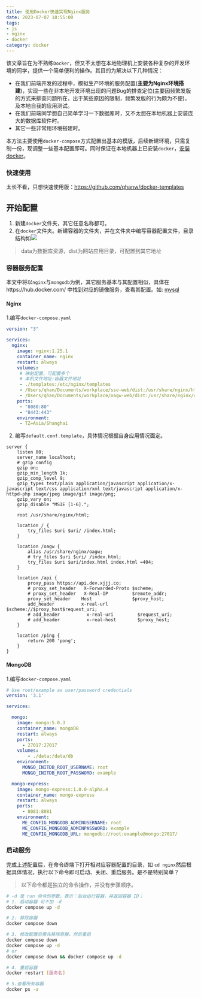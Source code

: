 ```yaml
---
title: 使用Docker快速实现Nginx服务
date: 2023-07-07 18:55:00
tags:
- js
- nginx
- docker
category: docker
---
```


该文章旨在为不熟练`Docker`，但又不太想在本地物理机上安装各种复杂的开发环境的同学，提供一个简单便利的操作。其目的为解决以下几种情况：
- 在我们前端开发的过程中，模拟生产环境的服务配置(**主要为Nginx环境搭建**)，实现一些在非本地开发环境出现的问题Bug的排查定位(主要因频繁发版的方式来排查问题所在，出于某些原因的限制，频繁发版的行为颇为不便)，及本地自我的应用测试。
- 在我们前端同学想自己简单学习一下数据库时，又不太想在本地机器上安装庞大的数据库软件时。
- 其它一些非常用环境搭建时。

本方法主要使用`docker-compose`方式配置出基本的模版，后续新建环境，只需复制一份，现调整一些基本配置即可。同时保证在本地机器上已安装`docker`，[安装docker](https://docs.docker.com/desktop/install/mac-install/)。

### 快速使用
太长不看，只想快速使用版：https://github.com/qhanw/docker-templates

## 开始配置
1. 新建`docker`文件夹，其它任意名称都可。
2. 在`docker`文件夹。新建容器的文件夹，并在文件夹中编写容器配置文件，目录结构如![](https://s2.loli.net/2023/09/19/ExN5djLJstwPhgI.webp)
> data为数据库资源，dist为网站应用目录，可配置到其它地址

### 容器服务配置
本文中将以`nginx`与`mongodb`为例，其它服务基本与其配置相似，具体在https://hub.docker.com/ 中找到对应的镜像服务，查看其配置。如: [mysql](https://hub.docker.com/_/mysql)
#### Nginx

1.编写`docker-compose.yaml`

```yaml 
version: "3"

services:
  nginx:
    image: nginx:1.25.1
    container_name: nginx
    restart: always
    volumes:
     # 映射配置，可配置多个
     # 本机文件地址:容器文件地址
     - ./templates:/etc/nginx/templates
     - /Users/qhan/Documents/workplace/sso-web/dist:/usr/share/nginx/html
     - /Users/qhan/Documents/workplace/oagw-web/dist:/usr/share/nginx/oagw
    ports:
     - "8080:80"
     - "8443:443"
    environment:
     - TZ=Asia/Shanghai
```
2. 编写`default.conf.template`，具体情况根据自身应用情况面定。
```nginx
server {
    listen 80;
    server_name localhost;
    # gzip config
    gzip on;
    gzip_min_length 1k;
    gzip_comp_level 9;
    gzip_types text/plain application/javascript application/x-javascript text/css application/xml text/javascript application/x-httpd-php image/jpeg image/gif image/png;
    gzip_vary on;
    gzip_disable "MSIE [1-6].";

    root /usr/share/nginx/html;

    location / {
        try_files $uri $uri/ /index.html;
    }

    location /oagw {
        alias /usr/share/nginx/oagw;
        # try_files $uri $uri/ /index.html;
        try_files $uri $uri/index.html index.html =404;
    }
    
    location /api {
        proxy_pass https://api.dev.xjjj.co;
        # proxy_set_header   X-Forwarded-Proto $scheme;
        # proxy_set_header   X-Real-IP         $remote_addr;
        proxy_set_header    Host               $proxy_host;
        add_header          x-real-url         $scheme://$proxy_host$request_uri;
        # add_header          x-real-uri         $request_uri;
        # add_header          x-real-host        $proxy_host;
    }

    location /ping {
        return 200 'pong';
    }
}
```

#### MongoDB
1.编写`docker-compose.yaml`

```yaml
# Use root/example as user/password credentials
version: '3.1'

services:

  mongo:
    image: mongo:5.0.3
    container_name: mongoDB
    restart: always
    ports:
      - 27017:27017
    volumes:
        - ./data:/data/db
    environment:
      MONGO_INITDB_ROOT_USERNAME: root
      MONGO_INITDB_ROOT_PASSWORD: example

  mongo-express:
    image: mongo-express:1.0.0-alpha.4
    container_name: mongo-express
    restart: always
    ports:
      - 8081:8081
    environment:
      ME_CONFIG_MONGODB_ADMINUSERNAME: root
      ME_CONFIG_MONGODB_ADMINPASSWORD: example
      ME_CONFIG_MONGODB_URL: mongodb://root:example@mongo:27017/
```

### 启动服务
完成上述配置后，在命令终端下打开相对应容器配置的目录，如 `cd nginx`然后根据具体情况，执行以下命令即可启动、关闭、重启服务。是不是特别简单？
> 以下命令都是独立的命令操作，并没有步骤顺序。
```bash
# -d 是 run 命令的参数，表示：后台运行容器，并返回容器 ID；
# 1. 启动容器 可不加 -d
docker compose up -d

# 2. 移除容器
docker compose down

# 3. 修改配置后需先移除容器，然后重启
docker compose down
docker compose up -d
# or
docker compose down && docker compose up -d

# 4. 重启容器
docker restart [服务名]

# 5.查看所有容器
docker ps -a
```
